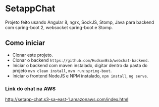 # SetappChat

Projeto feito usando Angular 8, ngrx, SockJS, Stomp, Java para backend com spring-boot 2, websocket spring-boot e Stomp.

## Como iniciar

- Clonar este projeto.
- Clonar o backend `https://github.com/HudsonBsb/webchat-backend`.
- Iniciar o backend com maven instalado, digitar dentro da pasta do projeto `mvn clean install`, `mvn run:spring-boot`.
- Iniciar o frontend NodeJS e NPM instalado, `npm install`, `ng serve`.

### Link do chat na AWS
http://setapp-chat.s3-sa-east-1.amazonaws.com/index.html
